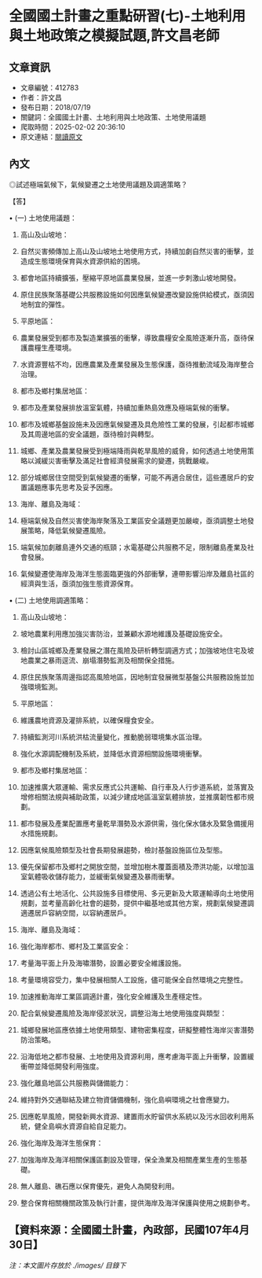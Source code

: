 # 全國國土計畫之重點研習(七)-土地利用與土地政策之模擬試題,許文昌老師

## 文章資訊
- 文章編號：412783
- 作者：許文昌
- 發布日期：2018/07/19
- 關鍵詞：全國國土計畫、土地利用與土地政策、土地使用議題
- 爬取時間：2025-02-02 20:36:10
- 原文連結：[閱讀原文](https://real-estate.get.com.tw/Columns/detail.aspx?no=412783)

## 內文
◎試述極端氣候下，氣候變遷之土地使用議題及調適策略？

【答】

• (一) 土地使用議題：

1. 高山及山坡地：

1. 自然災害頻傳加上高山及山坡地土地使用方式，持續加劇自然災害的衝擊，並造成生態環境保育與水資源供給的困境。

2. 都會地區持續擴張，壓縮平原地區農業發展，並進一步刺激山坡地開發。

3. 原住民族聚落基礎公共服務設施如何因應氣候變遷改變設施供給模式，亟須因地制宜的彈性。

2. 平原地區：

1. 農業發展受到都市及製造業擴張的衝擊，導致農糧安全風險逐漸升高，亟待保護農糧生產環境。

2. 水資源豐枯不均，因應農業及產業發展及生態保護，亟待推動流域及海岸整合治理。

3. 都市及鄉村集居地區：

1. 都市及產業發展排放溫室氣體，持續加重熱島效應及極端氣候的衝擊。

2. 都市及城鄉基盤設施未及因應氣候變遷及具危險性工業的發展，引起都市城鄉及其周邊地區的安全議題，亟待檢討與轉型。

3. 城鄉、產業及農業發展受到極端降雨與乾旱風險的威脅，如何透過土地使用策略以減緩災害衝擊及滿足社會經濟發展需求的變遷，挑戰嚴峻。

4. 部分城鄉居住空間受到氣候變遷的衝擊，可能不再適合居住，這些遷居戶的安置議題應事先思考及妥予因應。

4. 海岸、離島及海域：

1. 極端氣候及自然災害使海岸聚落及工業區安全議題更加嚴峻，亟須調整土地發展策略，降低氣候變遷風險。

2. 端氣候加劇離島連外交通的瓶頸；水電基礎公共服務不足，限制離島產業及社會發展。

3. 氣候變遷使海岸及海洋生態面臨更強的外部衝擊，連帶影響沿岸及離島社區的經濟與生活，亟須加強生態資源保育。

• (二) 土地使用調適策略：

1. 高山及山坡地：

1. 坡地農業利用應加強災害防治，並兼顧水源地維護及基礎設施安全。

2. 檢討山區城鄉及產業發展之潛在風險及研析轉型調適方式；加強坡地住宅及坡地農業之暴雨逕流、崩塌潛勢監測及相關保全措施。

3. 原住民族聚落周邊指認高風險地區，因地制宜發展微型基盤公共服務設施並加強環境監測。

2. 平原地區：

1. 維護農地資源及灌排系統，以確保糧食安全。

2. 持續監測河川系統洪枯流量變化，推動脆弱環境集水區治理。

3. 強化水源調配機制及系統，並降低水資源相關設施環境衝擊。

3. 都市及鄉村集居地區：

1. 加速推廣大眾運輸、需求反應式公共運輸、自行車及人行步道系統，並落實及增修相關法規與補助政策，以減少建成地區溫室氣體排放，並推廣韌性都市規劃。

2. 都市發展及產業配置應考量乾旱潛勢及水源供需，強化保水儲水及緊急備援用水措施規劃。

3. 因應氣候風險類型及社會長期發展趨勢，檢討基盤設施區位及型態。

4. 優先保留都市及鄉村之開放空間，並增加樹木覆蓋面積及滯洪功能，以增加溫室氣體吸收儲存能力，並緩衝氣候變遷及暴雨衝擊。

5. 透過公有土地活化、公共設施多目標使用、多元更新及大眾運輸導向土地使用規劃，並考量高齡化社會的趨勢，提供中繼基地或其他方案，規劃氣候變遷調適遷居戶容納空間，以容納遷居戶。

4. 海岸、離島及海域：

1. 強化海岸都市、鄉村及工業區安全：

1. 考量海平面上升及海嘯潛勢，設置必要安全維護設施。

2. 考量環境容受力，集中發展相關人工設施，儘可能保全自然環境之完整性。

3. 加速推動海岸工業區調適計畫，強化安全維護及生產穩定性。

2. 配合氣候變遷風險及海岸侵淤狀況，調整沿海土地使用強度與類型：

1. 城鄉發展地區應依據土地使用類型、建物密集程度，研擬整體性海岸災害潛勢防治策略。

2. 沿海低地之都市發展、土地使用及資源利用，應考慮海平面上升衝擊，設置緩衝帶並降低開發利用強度。

3. 強化離島地區公共服務與儲備能力：

1. 維持對外交通聯結及建立物資儲備機制，強化島嶼環境之社會應變力。

2. 因應乾旱風險，開發新興水資源、建置雨水貯留供水系統以及污水回收利用系統，健全島嶼水資源自給自足能力。

4. 強化海岸及海洋生態保育：

1. 加強海岸及海洋相關保護區劃設及管理，保全漁業及相關產業生產的生態基礎。

2. 無人離島、礁石應以保育優先，避免人為開發利用。

3. 整合保育相關機關政策及執行計畫，提供海岸及海洋保護與使用之規劃參考。

【資料來源：全國國土計畫，內政部，民國107年4月30日】
---
*注：本文圖片存放於 ./images/ 目錄下*
